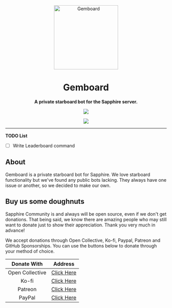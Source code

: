 <div align="center">

<img height="200" src="https://cdn.skyra.pw/gh-assets/sapphire-banner.png" alt="Gemboard"/>

# Gemboard

**A private starboard bot for the Sapphire server.**

<a href="https://github.com/sapphiredev/gemboard/blob/main/LICENSE" alt="License"><img src="https://img.shields.io/github/license/sapphiredev/gemboard"/></a>

<a href="https://discord.gg/sapphiredev" alt="Support Server"><img src="https://discord.com/api/guilds/737141877803057244/embed.png?style=banner2"/></a>

</div>

---

**TODO List**
- [ ] Write Leaderboard command

## About

Gemboard is a private starboard bot for Sapphire. We love starboard functionality but we've found any public bots lacking. They always have one issue or another, so we decided to make our own.

## Buy us some doughnuts

Sapphire Community is and always will be open source, even if we don't get donations. That being said, we know there are amazing people who may still want to donate just to show their appreciation. Thank you very much in advance!

We accept donations through Open Collective, Ko-fi, Paypal, Patreon and GitHub Sponsorships. You can use the buttons below to donate through your method of choice.

|   Donate With   |                       Address                       |
| :-------------: | :-------------------------------------------------: |
| Open Collective | [Click Here](https://sapphirejs.dev/opencollective) |
|      Ko-fi      |      [Click Here](https://sapphirejs.dev/kofi)      |
|     Patreon     |    [Click Here](https://sapphirejs.dev/patreon)     |
|     PayPal      |     [Click Here](https://sapphirejs.dev/paypal)     |
